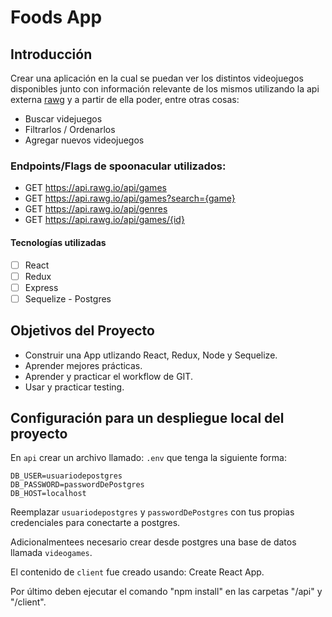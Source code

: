 <!-- ![HenryLogo](https://d31uz8lwfmyn8g.cloudfront.net/Assets/logo-henry-white-lg.png) -->

# Foods App

## Introducción

Crear una aplicación en la cual se puedan ver los distintos videojuegos disponibles junto con información relevante de los mismos utilizando la api externa [rawg](https://rawg.io/apidocs) y a partir de ella poder, entre otras cosas:

- Buscar videjuegos
- Filtrarlos / Ordenarlos
- Agregar nuevos videojuegos

### Endpoints/Flags de __spoonacular__ utilizados:

  - GET https://api.rawg.io/api/games
  - GET https://api.rawg.io/api/games?search={game}
  - GET https://api.rawg.io/api/genres
  - GET https://api.rawg.io/api/games/{id}

#### Tecnologías utilizadas

- [ ] React
- [ ] Redux
- [ ] Express
- [ ] Sequelize - Postgres

## Objetivos del Proyecto

- Construir una App utlizando React, Redux, Node y Sequelize.
- Aprender mejores prácticas.
- Aprender y practicar el workflow de GIT.
- Usar y practicar testing.

## Configuración para un despliegue local del proyecto

En `api` crear un archivo llamado: `.env` que tenga la siguiente forma:

```env
DB_USER=usuariodepostgres
DB_PASSWORD=passwordDePostgres
DB_HOST=localhost
```

Reemplazar `usuariodepostgres` y `passwordDePostgres` con tus propias credenciales para conectarte a postgres.

Adicionalmentees necesario crear desde postgres una base de datos llamada `videogames`.

El contenido de `client` fue creado usando: Create React App.

Por último deben ejecutar el comando "npm install" en las carpetas "/api" y "/client".
